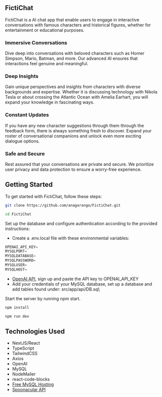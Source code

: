 ## FictiChat
FictiChat is a AI chat app that enable users to engage in interactive conversations with famous characters and historical figures, whether for entertainment or educational purposes.

### Immersive Conversations
Dive deep into conversations with beloved characters such as Homer Simpson, Mario, Batman, and more. Our advanced AI ensures that interactions feel genuine and meaningful.

### Deep Insights
Gain unique perspectives and insights from characters with diverse backgrounds and expertise. Whether it is discussing technology with Nikola Tesla or about crossing the Atlantic Ocean with Amelia Earhart, you will expand your knowledge in fascinating ways.

### Constant Updates
If you have any new character suggestions through them through the feedback form, there is always something fresh to discover. Expand your roster of conversational companions and unlock even more exciting dialogue options.

### Safe and Secure
Rest assured that your conversations are private and secure. We prioritize user privacy and data protection to ensure a worry-free experience.

## Getting Started
To get started with FictiChat, follow these steps:

```bash
git clone https://github.com/anagarango/FictiChat.git

cd FictiChat
```

Set up the database and configure authentication according to the provided instructions:
- Create a .env.local file with these environmental variables:
```js
OPENAI_API_KEY=
MYSQLPORT=
MYSQLDATABASE=
MYSQLPASSWORD=
MYSQLUSER=
MYSQLHOST=
```
- [OpenAI API](https://openai.com/index/openai-api/), sign up and paste the API key to OPENAI_API_KEY
- Add your credentials of your MySQL database, set up a database and add tables found under: src/app/api/DB.sql;

Start the server by running npm start.
```bash
npm install

npm run dev
```

## Technologies Used
- NextJS/React
- TypeScript
- TailwindCSS
- Axios
- OpenAI
- MySQL
- NodeMailer
- react-code-blocks
- [Free MySQL Hosting](https://www.freemysqlhosting.net)
- [Spoonacular API](https://spoonacular.com/food-api)
